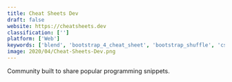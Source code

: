 ```yaml
---
title: Cheat Sheets Dev
draft: false 
website: https://cheatsheets.dev
classification: ['']
platform: ['Web']
keywords: ['blend', 'bootstrap_4_cheat_sheet', 'bootstrap_shuffle', 'css_animation_cheat_sheet', 'css_wand', 'gitsheet', 'good_first_issue', 'make_os_x_great_again', 'marionette_studio', 'overapi', 'power_menu_for_finder', 'setapp', 'shards_ui_kit', 'shortcuts.design', 'spirit', 'unused_css_finder', 'useanimations']
image: 2020/04/Cheat-Sheets-Dev.png
---
```

Community built to share popular programming snippets.